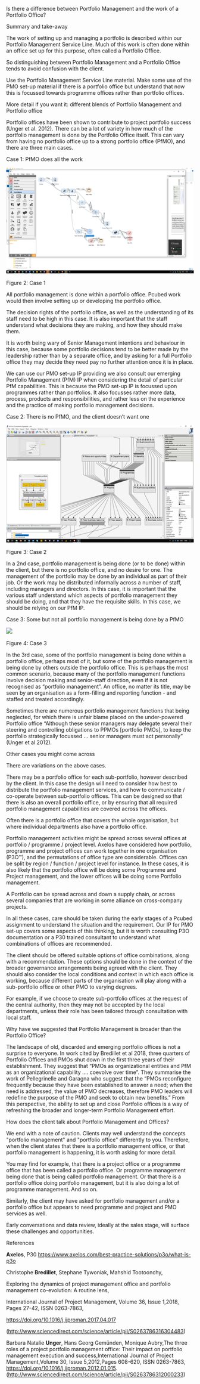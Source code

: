 <span class="underline">Is there a difference between Portfolio Management and the work of a Portfolio Office?</span>

<span class="underline">Summary and take-away</span>

The work of setting up and managing a portfolio is described within our Portfolio Management Service Line. Much of this work is often done within an office set up for this purpose, often called a Portfolio Office.

So distinguishing between Portfolio Management and a Portfolio Office tends to avoid confusion with the client.

Use the Portfolio Management Service Line material. Make some use of the PMO set-up material if there is a portfolio office but understand that now this is focussed towards programme offices rather than portfolio offices.

<span class="underline">More detail if you want it: different blends of Portfolio Management and Portfolio office</span>

Portfolio offices have been shown to contribute to project portfolio success (Unger et al. 2012). There can be a lot of variety in how much of the portfolio management is done by the Portfolio Office itself. This can vary from having no portfolio office up to a strong portfolio office (PfMO), and there are three main cases.

<span class="underline">Case 1: PfMO does all the work</span>

![](name//media/image1.png)

Figure 2: Case 1

All portfolio management is done within a portfolio office. Pcubed work would then involve setting up or developing the portfolio office.

The decision rights of the portfolio office, as well as the understanding of its staff need to be high in this case. It is also important that the staff understand what decisions they are making, and how they should make them.

It is worth being wary of Senior Management intentions and behaviour in this case, because some portfolio decisions tend to be better made by the leadership rather than by a separate office, and by asking for a full Portfolio office they may decide they need pay no further attention once it is in place.

We can use our PMO set-up IP providing we also consult our emerging Portfolio Management (PfM) IP when considering the detail of particular PfM capabilities. This is because the PMO set-up IP is focussed upon programmes rather than portfolios. It also focusses rather more data, process, products and responsibilities, and rather less on the experience and the practice of making portfolio management decisions.

<span class="underline">Case 2: There is no PfMO, and the client doesn’t want one</span>

![](name//media/image2.png)

Figure 3: Case 2

In a 2nd case, portfolio management is being done (or to be done) within the client, but there is no portfolio office, and no desire for one. The management of the portfolio may be done by an individual as part of their job. Or the work may be distributed informally across a number of staff, including managers and directors. In this case, it is important that the various staff understand which aspects of portfolio management they should be doing, and that they have the requisite skills. In this case, we should be relying on our PfM IP.

<span class="underline">Case 3: Some but not all portfolio management is being done by a PfMO</span>

![](name//media/image3.png)

Figure 4: Case 3

In the 3rd case, some of the portfolio management is being done within a portfolio office, perhaps most of it, but some of the portfolio management is being done by others outside the portfolio office. This is perhaps the most common scenario, because many of the portfolio management functions involve decision making and senior-staff direction, even if it is not recognised as “portfolio management”. An office, no matter its title, may be seen by an organisation as a form-filling and reporting function - and staffed and treated accordingly.

Sometimes there are numerous portfolio management functions that being neglected, for which there is unfair blame placed on the under-powered Portfolio office “Although these senior managers may delegate several their steering and controlling obligations to PPMOs \[portfolio PMOs\], to keep the portfolio strategically focussed ... senior managers must act personally” (Unger et al 2012).

<span class="underline">Other cases you might come across</span>

There are variations on the above cases.

There may be a portfolio office for each sub-portfolio, however described by the client. In this case the design will need to consider how best to distribute the portfolio management services, and how to communicate / co-operate between sub-portfolio offices. This can be designed so that there is also an overall portfolio office, or by ensuring that all required portfolio management capabilities are covered across the offices.

Often there is a portfolio office that covers the whole organisation, but where individual departments also have a portfolio office.

Portfolio management activities might be spread across several offices at portfolio / programme / project level. Axelos have considered how portfolio, programme and project offices can work together in one organisation (P3O™), and the permutations of office type are considerable. Offices can be split by region / function / project level for instance. In these cases, it is also likely that the portfolio office will be doing some Programme and Project management, and the lower offices will be doing some Portfolio management.

A Portfolio can be spread across and down a supply chain, or across several companies that are working in some alliance on cross-company projects.

In all these cases, care should be taken during the early stages of a Pcubed assignment to understand the situation and the requirement. Our IP for PMO set-up covers some aspects of this thinking, but it is worth consulting P3O documentation or a P30 trained consultant to understand what combinations of offices are recommended.

The client should be offered suitable options of office combinations, along with a recommendation. These options should be done in the context of the broader governance arrangements being agreed with the client. They should also consider the local conditions and context in which each office is working, because different parts of the organisation will play along with a sub-portfolio office or other PMO to varying degrees.

For example, if we choose to create sub-portfolio offices at the request of the central authority, then they may not be accepted by the local departments, unless their role has been tailored through consultation with local staff.

<span class="underline">Why have we suggested that Portfolio Management is broader than the Portfolio Office?</span>

The landscape of old, discarded and emerging portfolio offices is not a surprise to everyone. In work cited by Bredillet et al 2018, three quarters of Portfolio Offices and PMOs shut down in the first three years of their establishment. They suggest that “PMOs as organizational entities and PfM as an organizational capability .... coevolve over time”. They summarise the work of Pellegrinelle and Garagna who suggest that the “PMOs reconfigure frequently because they have been established to answer a need; when the need is addressed, the value of PMO decreases, therefore PMO leaders will redefine the purpose of the PMO and seek to obtain new benefits.” From this perspective, the ability to set up and close Portfolio offices is a way of refreshing the broader and longer-term Portfolio Management effort.

<span class="underline">How does the client talk about Portfolio Management and Offices?</span>

We end with a note of caution. Clients may well understand the concepts "portfolio management" and "portfolio office" differently to you. Therefore, when the client states that there is a portfolio management office, or that portfolio management is happening, it is worth asking for more detail.

You may find for example, that there is a project office or a programme office that has been called a portfolio office. Or programme management being done that is being called portfolio management. Or that there is a portfolio office doing portfolio management, but it is also doing a lot of programme management. And so on.

Similarly, the client may have asked for portfolio management and/or a portfolio office but appears to need programme and project and PMO services as well.

Early conversations and data review, ideally at the sales stage, will surface these challenges and opportunities.

<span class="underline">References</span>

**Axelos**, P30 [<span class="underline">https://www.axelos.com/best-practice-solutions/p3o/what-is-p3o</span>](https://www.axelos.com/best-practice-solutions/p3o/what-is-p3o)

Christophe **Bredillet**, Stephane Tywoniak, Mahshid Tootoonchy,

Exploring the dynamics of project management office and portfolio management co-evolution: A routine lens,

International Journal of Project Management, Volume 36, Issue 1,2018, Pages 27-42, ISSN 0263-7863,

[<span class="underline">https://doi.org/10.1016/j.ijproman.2017.04.017</span>](https://doi.org/10.1016/j.ijproman.2017.04.017)

(http://www.sciencedirect.com/science/article/pii/S0263786316304483)

Barbara Natalie **Unger**, Hans Georg Gemünden, Monique Aubry,The three roles of a project portfolio management office: Their impact on portfolio management execution and success,International Journal of Project Management,Volume 30, Issue 5,2012,Pages 608-620, ISSN 0263-7863, [<span class="underline">https://doi.org/10.1016/j.ijproman.2012.01.015</span>](https://doi.org/10.1016/j.ijproman.2012.01.015). (http://www.sciencedirect.com/science/article/pii/S0263786312000233)
